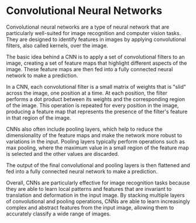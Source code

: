 # Convolutional Neural Networks

Convolutional neural networks are a type of neural network that are particularly well-suited for image recognition and computer vision tasks. They are designed to identify features in images by applying convolutional filters, also called kernels, over the image.

The basic idea behind a CNN is to apply a set of convolutional filters to an image, creating a set of feature maps that highlight different aspects of the image. These feature maps are then fed into a fully connected neural network to make a prediction.

In a CNN, each convolutional filter is a small matrix of weights that is "slid" across the image, one position at a time. At each position, the filter performs a dot product between its weights and the corresponding region of the image. This operation is repeated for every position in the image, producing a feature map that represents the presence of the filter's feature in that region of the image.

CNNs also often include pooling layers, which help to reduce the dimensionality of the feature maps and make the network more robust to variations in the input. Pooling layers typically perform operations such as max pooling, where the maximum value in a small region of the feature map is selected and the other values are discarded.

The output of the final convolutional and pooling layers is then flattened and fed into a fully connected neural network to make a prediction.

Overall, CNNs are particularly effective for image recognition tasks because they are able to learn local patterns and features that are invariant to translation and deformation in the input image. By stacking multiple layers of convolutional and pooling operations, CNNs are able to learn increasingly complex and abstract features from the input image, allowing them to accurately classify a wide range of images.
